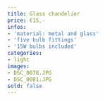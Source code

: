 ```yaml
---
title: Glass chandelier
price: €15,-
infos:
- 'material: metal and glass'
- 'five bulb fittings'
- '15W bulbs included'
categories:
- light
images:
- DSC_0078.JPG
- DSC_0081.JPG
sold: false
---
```


